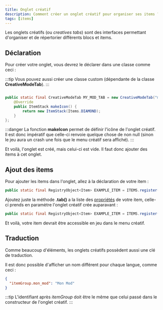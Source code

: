 ```yaml
---
title: Onglet créatif
description: Comment créer un onglet créatif pour organiser ses items ?
tags: [items]
---
```


Les onglets créatifs (ou _creatives tabs_) sont des interfaces permettant d'organiser et de répertorier différents blocs et items.

## Déclaration

Pour créer votre onglet, vous devrez le déclarer dans une classe comme ceci :

:::tip
Vous pouvez aussi créer une classe custom (dépendante de la classe **CreativeModeTab**).
:::

```java

public static final CreativeModeTab MY_MOD_TAB = new CreativeModeTab("mon_mod") {
    @Override
    public ItemStack makeIcon() {
        return new ItemStack(Items.DIAMOND);
    }
};

```

:::danger
La fonction **makeIcon** permet de définir l'icône de l'onglet créatif. Il est donc impératif que celle-ci renvoie quelque chose de non null (sinon le jeu aura un crash une fois que le menu créatif sera affiché).
:::

Et voilà, l'onglet est créé, mais celui-ci est vide. Il faut donc ajouter des items à cet onglet.

## Ajout des items

Pour ajouter les items dans l'onglet, allez à la déclaration de votre item :

```java
public static final RegistryObject<Item> EXAMPLE_ITEM = ITEMS.register("exemple_item", () -> new Item(new Item.Properties()));
```

Ajoutez juste la méthode **.tab()** a la liste des [propriétés](https://forge-doc.lesmoddeursfrancais.com/docs/items/properties) de votre item, celle-ci prends en paramètre l'onglet créatif crée auparavant :

```java
public static final RegistryObject<Item> EXAMPLE_ITEM = ITEMS.register("exemple_item", () -> new Item(new Item.Properties().tab(VotreClasse.MY_MOD_TAB)));
```

Et voilà, votre item devrait être accessible en jeu dans le menu créatif.

## Traduction

Comme beaucoup d'éléments, les onglets créatifs possèdent aussi une clé de traduction.

Il est donc possible d'afficher un nom différent pour chaque langue, comme ceci :

```json
{
  "itemGroup.mon_mod": "Mon Mod"
}
```

:::tip
L'identifiant après _itemGroup_ doit être le même que celui passé dans le constructeur de l'onglet créatif.
:::